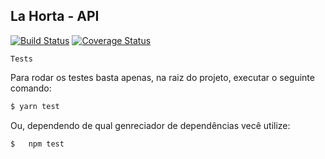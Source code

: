 ## La Horta - __API__

[![Build Status](https://travis-ci.org/mizamelo/api-lahorta.svg?branch=master)](https://travis-ci.org/mizamelo/api-lahorta)
[![Coverage Status](https://coveralls.io/repos/github/mizamelo/api-lahorta/badge.svg)](https://coveralls.io/github/mizamelo/api-lahorta)

`Tests`

Para rodar os testes basta apenas, na raiz do projeto, executar o seguinte comando:

```bash
$ yarn test
```

Ou, dependendo de qual genreciador de dependências vecê utilize:

```bash
$   npm test
```
